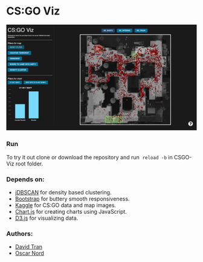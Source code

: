 # CS:GO Viz
![CSGOVIZ](https://github.com/ddavidtran/CSGO-Viz/blob/master/assets/maps/CSGOVIZ.png)


### Run
To try it out clone or download the repository and run  ```reload -b``` in CSGO-Viz root folder. 

### Depends on:
* [jDBSCAN](https://github.com/upphiminn/jDBSCAN) for density based clustering.
* [Bootstrap](https://getbootstrap.com) for buttery smooth responsiveness.
* [Kaggle](https://www.kaggle.com/skihikingkevin/csgo-matchmaking-damage) for CS:GO data and map images.
* [Chart.js](https://github.com/chartjs/Chart.js) for creating charts using JavaScript.
* [D3.js](https://github.com/d3/d3) for visualizing data.

### Authors:
- [David Tran](https://github.com/ddavidtran)
- [Oscar Nord](https://github.com/Furbee)

